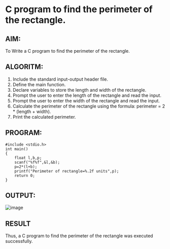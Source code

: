 # C program to find the perimeter of the rectangle.
## AIM:
To Write a C program to find the perimeter of the rectangle.
## ALGORITM:
1. Include the standard input-output header file.
2. Define the main function.
3. Declare variables to store the length and width of the rectangle.
4. Prompt the user to enter the length of the rectangle and read the input.
5. Prompt the user to enter the width of the rectangle and read the input.
6. Calculate the perimeter of the rectangle using the formula: perimeter = 2 * (length + width).
7. Print the calculated perimeter.
## PROGRAM:
```
#include <stdio.h>
int main()
{
    float l,b,p;
    scanf("%f%f",&l,&b);
    p=2*(l+b);
    printf("Perimeter of rectangle=%.2f units",p);
    return 0;
}
```
## OUTPUT:
![image](https://github.com/VerginJenifer/c-programming-15/assets/136251012/4bdd02c2-023c-4c43-bcbd-d4c860c384ca)

## RESULT
Thus, a C program to find the perimeter of the rectangle was executed successfully.
